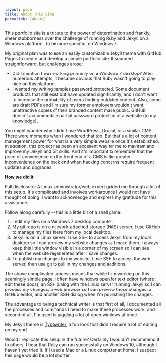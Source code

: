 ```yaml
---
layout: page
title: About This Site
permalink: /about/
---
```


<p>This portfolio site is a tribute to the power of determination and frankly, sheer stubborness over the challenge of running Ruby and Jekyll on a Windows platform. To be more specific, on Windows 7.</p>

<p>My original plan was to use an easily customizable Jekyll theme with GitHub Pages to create and develop a simple portfolio site. It sounded straightforward, but challenges arose:</p>
<ul><li>Did I mention I was working primarily on a Windows 7 desktop? After numerous attempts, it became obvious that Ruby wasn't going to play nice on this platform.</li>
<li>I wanted my writing samples password protected. Some document products that still exist but have updated significantly, and I don't want to increase the probability of users finding outdated content. Also, some are draft PDFs and I'm sure my former employers wouldn't want unattractive copies of their branded content made public. GitHub doesn't accommodate partial password protection of a website (to my knowledge).</li>
</ul>
<p>You might wonder why I didn't use WordPress, Drupal, or a similar CMS. There were moments when I wondered that too. But that's a lot of content management power for what is a very simple website once it's established. In addition, this project has been an excellent way for me to maintain and improve my Jekyll and Git skills. And it's important to remember that the price of convenience on the front end of a CMS is the greater inconvenience on the back end when hacking concerns require frequent updates and upgrades.</p> 
<p><strong>How we did it</strong></p>
<p>Full disclosure: A Linux administrator/web expert guided me through a lot of this setup. It's complicated and involves workarounds I would not have thought of doing. I want to acknowledge and express my gratitude for this assistance.</p>
<p>Follow along carefully -- this is a little bit of a shell game:</p>
<ol><li>I edit my files on a Windows 7 desktop computer.</li>
<li>My git repo is on a network-attached storage (NAS) server. I use GitHub to manage my files there from my local desktop.</li>  
<li>Jekyll is on a Linux server. I use SSH to access Jekyll from my local desktop so I can preview my website changes as I make them. I always keep this little window visible in a corner of my screen so I can see when the website regenerates after I save changes.</li>
<li>To publish my changes to my website, I use SSH to access the web server, then use git to pull in my changes and additions.</li></ol>
<p>The above complicated process means that while I am working on this seemingly simple page, I often have windows open for text editor (where I edit these docs), an SSH dialog with the Linux server running Jekyll so I can process my changes, a web browser so I can preview those changes, a GitHub editor, and another SSH dialog when I'm publishing the changes.</p>
<p>The advantage to being a technical writer is that first of all, I documented all the processes and commands I need to make these processes work, and second of all, I'm used to juggling a lot of open windows at once.</p>

<p>My Jekyll theme is <a href="https://jekyllthemes.io/theme/typewriter">Typewriter</a>, a fun look that didn't require a lot of editing on my end.</p>

<p>Would I replicate this setup in the future? Certainly I wouldn't recommend it to others. I hear that Ruby can run successfully on Windows 10, although I haven't yet tried it. If I used a Mac or a Linux computer at home, I suspect this page would be a lot shorter.</p>



